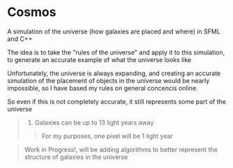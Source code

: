 # Cosmos
A simulation of the universe (how galaxies are placed and where) in SFML and C++

The idea is to take the "rules of the universe" and apply it to this simulation, to generate an accurate example of what the universe looks like

Unfortunately, the universe is always expanding, and creating an accurate simulation of the placement of objects in the universe would be nearly impossible, so I have based my rules on general concencis online.

So even if this is not completely accurate, it still represents some part of the universe

> 1) Galaxies can be up to 13 light years away
>>   For my purposes, one pixel will be 1 light year


>Work in Progress!, will be adding algorithms to better represent the structure of galaxies in the universe

